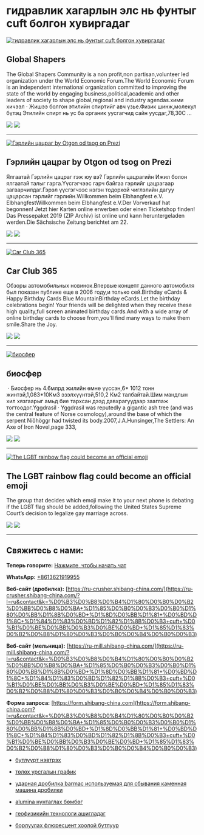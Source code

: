 # гидравлик хагарлын элс нь фунтыг cuft болгон хувиргадаг

<a href="https://swt.shibang-china.com/?l=ru&img&k=%D0%B3%D0%B8%D0%B4%D1%80%D0%B0%D0%B2%D0%BB%D0%B8%D0%BA+%D1%85%D0%B0%D0%B3%D0%B0%D1%80%D0%BB%D1%8B%D0%BD+%D1%8D%D0%BB%D1%81+%D0%BD%D1%8C+%D1%84%D1%83%D0%BD%D1%82%D1%8B%D0%B3+cuft+%D0%B1%D0%BE%D0%BB%D0%B3%D0%BE%D0%BD+%D1%85%D1%83%D0%B2%D0%B8%D1%80%D0%B3%D0%B0%D0%B4%D0%B0%D0%B3" target="_blank">![гидравлик хагарлын элс нь фунтыг cuft болгон хувиргадаг](http://static.shibang-china.com/all-800x300/734.jpg)</a>

## Global Shapers
The Global Shapers Community is a non profit,non partisan,volunteer led organization under the World Economic Forum.The World Economic Forum is an independent international organization committed to improving the state of the world by engaging business,political,academic and other leaders of society to shape global,regional and industry agendas.хими хичээл&nbsp;&#0183;&#32;Жишээ болгон этилийн спиртийг авч үзье.Физик шинж,молекул бүтэц Этилийн спирт нь ус ба органик уусгагчид сайн уусдаг,78,30С …


<a href="https://whatsapp.shibangsoft.com/WhatsApp.php" target="_blank" title="WhatsApp">![](http://static.shibang-china.com/icon/whatsapp.png)</a> <a href="https://swt.shibang-china.com/?l=ru&icon&k=%D0%B3%D0%B8%D0%B4%D1%80%D0%B0%D0%B2%D0%BB%D0%B8%D0%BA+%D1%85%D0%B0%D0%B3%D0%B0%D1%80%D0%BB%D1%8B%D0%BD+%D1%8D%D0%BB%D1%81+%D0%BD%D1%8C+%D1%84%D1%83%D0%BD%D1%82%D1%8B%D0%B3+cuft+%D0%B1%D0%BE%D0%BB%D0%B3%D0%BE%D0%BD+%D1%85%D1%83%D0%B2%D0%B8%D1%80%D0%B3%D0%B0%D0%B4%D0%B0%D0%B3" target="_blank">![](http://static.shibang-china.com/icon/chat-ru.png)</a>

---

<a href="https://swt.shibang-china.com/?l=ru&img&k=%D0%B3%D0%B8%D0%B4%D1%80%D0%B0%D0%B2%D0%BB%D0%B8%D0%BA+%D1%85%D0%B0%D0%B3%D0%B0%D1%80%D0%BB%D1%8B%D0%BD+%D1%8D%D0%BB%D1%81+%D0%BD%D1%8C+%D1%84%D1%83%D0%BD%D1%82%D1%8B%D0%B3+cuft+%D0%B1%D0%BE%D0%BB%D0%B3%D0%BE%D0%BD+%D1%85%D1%83%D0%B2%D0%B8%D1%80%D0%B3%D0%B0%D0%B4%D0%B0%D0%B3" target="_blank">![Гэрлийн цацраг by Otgon od tsog on Prezi](http://static.shibang-china.com/all-800x300/252.jpg)</a>

## Гэрлийн цацраг by Otgon od tsog on Prezi
Ялгаатай Гэрлийн цацраг гэж юу вэ? Гэрлийн цацрагийн Ижил болон ялгаатай талыг гарга.Үүсгэгчээс гарч байгаа гэрлийг цацрагаар загварчилдаг.Гэрэл үүсгэгчээс нэгэн тодорхой чиглэлийн дагуу цацарсан гэрлийг гэрлийн.Willkommen beim Elbhangfest e.V. ElbhangfestWillkommen beim Elbhangfest e.V.Der Vorverkauf hat begonnen! Jetzt hier Karten online erwerben oder einen Ticketshop finden! Das Pressepaket 2019 (ZIP Archiv) ist online und kann heruntergeladen werden.Die S&#228;chsische Zeitung berichtet am 22.


<a href="https://whatsapp.shibangsoft.com/WhatsApp.php" target="_blank" title="WhatsApp">![](http://static.shibang-china.com/icon/whatsapp.png)</a> <a href="https://swt.shibang-china.com/?l=ru&icon&k=%D0%B3%D0%B8%D0%B4%D1%80%D0%B0%D0%B2%D0%BB%D0%B8%D0%BA+%D1%85%D0%B0%D0%B3%D0%B0%D1%80%D0%BB%D1%8B%D0%BD+%D1%8D%D0%BB%D1%81+%D0%BD%D1%8C+%D1%84%D1%83%D0%BD%D1%82%D1%8B%D0%B3+cuft+%D0%B1%D0%BE%D0%BB%D0%B3%D0%BE%D0%BD+%D1%85%D1%83%D0%B2%D0%B8%D1%80%D0%B3%D0%B0%D0%B4%D0%B0%D0%B3" target="_blank">![](http://static.shibang-china.com/icon/chat-ru.png)</a>

---

<a href="https://swt.shibang-china.com/?l=ru&img&k=%D0%B3%D0%B8%D0%B4%D1%80%D0%B0%D0%B2%D0%BB%D0%B8%D0%BA+%D1%85%D0%B0%D0%B3%D0%B0%D1%80%D0%BB%D1%8B%D0%BD+%D1%8D%D0%BB%D1%81+%D0%BD%D1%8C+%D1%84%D1%83%D0%BD%D1%82%D1%8B%D0%B3+cuft+%D0%B1%D0%BE%D0%BB%D0%B3%D0%BE%D0%BD+%D1%85%D1%83%D0%B2%D0%B8%D1%80%D0%B3%D0%B0%D0%B4%D0%B0%D0%B3" target="_blank">![Car Club 365](http://static.shibang-china.com/all-800x300/1251.jpg)</a>

## Car Club 365
Обзоры автомобильных новинок.Впервые концепт данного автомобиля был показан публике еще в 2006 году,и только сей.Birthday eCards &amp; Happy Birthday Cards Blue MountainBirthday eCards.Let the birthday celebrations begin! Your friends will be delighted when they receive these high quality,full screen animated birthday cards.And with a wide array of online birthday cards to choose from,you'll find many ways to make them smile.Share the Joy.


<a href="https://whatsapp.shibangsoft.com/WhatsApp.php" target="_blank" title="WhatsApp">![](http://static.shibang-china.com/icon/whatsapp.png)</a> <a href="https://swt.shibang-china.com/?l=ru&icon&k=%D0%B3%D0%B8%D0%B4%D1%80%D0%B0%D0%B2%D0%BB%D0%B8%D0%BA+%D1%85%D0%B0%D0%B3%D0%B0%D1%80%D0%BB%D1%8B%D0%BD+%D1%8D%D0%BB%D1%81+%D0%BD%D1%8C+%D1%84%D1%83%D0%BD%D1%82%D1%8B%D0%B3+cuft+%D0%B1%D0%BE%D0%BB%D0%B3%D0%BE%D0%BD+%D1%85%D1%83%D0%B2%D0%B8%D1%80%D0%B3%D0%B0%D0%B4%D0%B0%D0%B3" target="_blank">![](http://static.shibang-china.com/icon/chat-ru.png)</a>

---

<a href="https://swt.shibang-china.com/?l=ru&img&k=%D0%B3%D0%B8%D0%B4%D1%80%D0%B0%D0%B2%D0%BB%D0%B8%D0%BA+%D1%85%D0%B0%D0%B3%D0%B0%D1%80%D0%BB%D1%8B%D0%BD+%D1%8D%D0%BB%D1%81+%D0%BD%D1%8C+%D1%84%D1%83%D0%BD%D1%82%D1%8B%D0%B3+cuft+%D0%B1%D0%BE%D0%BB%D0%B3%D0%BE%D0%BD+%D1%85%D1%83%D0%B2%D0%B8%D1%80%D0%B3%D0%B0%D0%B4%D0%B0%D0%B3" target="_blank">![биосфер](http://static.shibang-china.com/all-800x300/720.jpg)</a>

## биосфер
&nbsp;&#0183;&#32;Биосфер нь 4.6млрд жилийн өмнө үүссэн,6* 1012 тонн жинтэй,1,083*10Км3 эзэлхүүнтэй,510,2 Км2 талбайтай.Шим мандлын хил хязгаарыг амьд бие тархсан дээд давхрагуудаар зааглаж тогтоодог.Yggdrasil&nbsp;&#0183;&#32;Yggdrasil was reputedly a gigantic ash tree (and was the central feature of Norse cosmology),around the base of which the serpent N&#237;&#244;h&#246;ggr had twisted its body.2007,J.A.Hunsinger,The Settlers: An Axe of Iron Novel,page 333,


<a href="https://whatsapp.shibangsoft.com/WhatsApp.php" target="_blank" title="WhatsApp">![](http://static.shibang-china.com/icon/whatsapp.png)</a> <a href="https://swt.shibang-china.com/?l=ru&icon&k=%D0%B3%D0%B8%D0%B4%D1%80%D0%B0%D0%B2%D0%BB%D0%B8%D0%BA+%D1%85%D0%B0%D0%B3%D0%B0%D1%80%D0%BB%D1%8B%D0%BD+%D1%8D%D0%BB%D1%81+%D0%BD%D1%8C+%D1%84%D1%83%D0%BD%D1%82%D1%8B%D0%B3+cuft+%D0%B1%D0%BE%D0%BB%D0%B3%D0%BE%D0%BD+%D1%85%D1%83%D0%B2%D0%B8%D1%80%D0%B3%D0%B0%D0%B4%D0%B0%D0%B3" target="_blank">![](http://static.shibang-china.com/icon/chat-ru.png)</a>

---

<a href="https://swt.shibang-china.com/?l=ru&img&k=%D0%B3%D0%B8%D0%B4%D1%80%D0%B0%D0%B2%D0%BB%D0%B8%D0%BA+%D1%85%D0%B0%D0%B3%D0%B0%D1%80%D0%BB%D1%8B%D0%BD+%D1%8D%D0%BB%D1%81+%D0%BD%D1%8C+%D1%84%D1%83%D0%BD%D1%82%D1%8B%D0%B3+cuft+%D0%B1%D0%BE%D0%BB%D0%B3%D0%BE%D0%BD+%D1%85%D1%83%D0%B2%D0%B8%D1%80%D0%B3%D0%B0%D0%B4%D0%B0%D0%B3" target="_blank">![The LGBT rainbow flag could become an official emoji](http://static.shibang-china.com/all-800x300/1431.jpg)</a>

## The LGBT rainbow flag could become an official emoji
The group that decides which emoji make it to your next phone is debating if the LGBT flag should be added,following the United States Supreme Court’s decision to legalize gay marriage across.

<a href="https://whatsapp.shibangsoft.com/WhatsApp.php" target="_blank" title="WhatsApp">![](http://static.shibang-china.com/icon/whatsapp.png)</a> <a href="https://swt.shibang-china.com/?l=ru&icon&k=%D0%B3%D0%B8%D0%B4%D1%80%D0%B0%D0%B2%D0%BB%D0%B8%D0%BA+%D1%85%D0%B0%D0%B3%D0%B0%D1%80%D0%BB%D1%8B%D0%BD+%D1%8D%D0%BB%D1%81+%D0%BD%D1%8C+%D1%84%D1%83%D0%BD%D1%82%D1%8B%D0%B3+cuft+%D0%B1%D0%BE%D0%BB%D0%B3%D0%BE%D0%BD+%D1%85%D1%83%D0%B2%D0%B8%D1%80%D0%B3%D0%B0%D0%B4%D0%B0%D0%B3" target="_blank">![](http://static.shibang-china.com/icon/chat-ru.png)</a>

---
## Свяжитесь с нами:

**Теперь говорите:** [Нажмите, чтобы начать чат](https://swt.shibang-china.com?l=ru&contact&k=%D0%B3%D0%B8%D0%B4%D1%80%D0%B0%D0%B2%D0%BB%D0%B8%D0%BA+%D1%85%D0%B0%D0%B3%D0%B0%D1%80%D0%BB%D1%8B%D0%BD+%D1%8D%D0%BB%D1%81+%D0%BD%D1%8C+%D1%84%D1%83%D0%BD%D1%82%D1%8B%D0%B3+cuft+%D0%B1%D0%BE%D0%BB%D0%B3%D0%BE%D0%BD+%D1%85%D1%83%D0%B2%D0%B8%D1%80%D0%B3%D0%B0%D0%B4%D0%B0%D0%B3)

**WhatsApp:**  [+8613621919955](https://whatsapp.shibangsoft.com/WhatsApp.php)

**Веб-сайт (дробилка):** [https://ru-crusher.shibang-china.com/](https://ru-crusher.shibang-china.com/?l=ru&contact&k=%D0%B3%D0%B8%D0%B4%D1%80%D0%B0%D0%B2%D0%BB%D0%B8%D0%BA+%D1%85%D0%B0%D0%B3%D0%B0%D1%80%D0%BB%D1%8B%D0%BD+%D1%8D%D0%BB%D1%81+%D0%BD%D1%8C+%D1%84%D1%83%D0%BD%D1%82%D1%8B%D0%B3+cuft+%D0%B1%D0%BE%D0%BB%D0%B3%D0%BE%D0%BD+%D1%85%D1%83%D0%B2%D0%B8%D1%80%D0%B3%D0%B0%D0%B4%D0%B0%D0%B3)

**Веб-сайт (мельница):** [https://ru-mill.shibang-china.com/](https://ru-mill.shibang-china.com/?l=ru&contact&k=%D0%B3%D0%B8%D0%B4%D1%80%D0%B0%D0%B2%D0%BB%D0%B8%D0%BA+%D1%85%D0%B0%D0%B3%D0%B0%D1%80%D0%BB%D1%8B%D0%BD+%D1%8D%D0%BB%D1%81+%D0%BD%D1%8C+%D1%84%D1%83%D0%BD%D1%82%D1%8B%D0%B3+cuft+%D0%B1%D0%BE%D0%BB%D0%B3%D0%BE%D0%BD+%D1%85%D1%83%D0%B2%D0%B8%D1%80%D0%B3%D0%B0%D0%B4%D0%B0%D0%B3)

**Форма запроса:** [https://form.shibang-china.com](https://form.shibang-china.com?l=ru&contact&k=%D0%B3%D0%B8%D0%B4%D1%80%D0%B0%D0%B2%D0%BB%D0%B8%D0%BA+%D1%85%D0%B0%D0%B3%D0%B0%D1%80%D0%BB%D1%8B%D0%BD+%D1%8D%D0%BB%D1%81+%D0%BD%D1%8C+%D1%84%D1%83%D0%BD%D1%82%D1%8B%D0%B3+cuft+%D0%B1%D0%BE%D0%BB%D0%B3%D0%BE%D0%BD+%D1%85%D1%83%D0%B2%D0%B8%D1%80%D0%B3%D0%B0%D0%B4%D0%B0%D0%B3)

* [бутлуурт нэвтрэх](../130/%D0%B1%D1%83%D1%82%D0%BB%D1%83%D1%83%D1%80%D1%82%20%D0%BD%D1%8D%D0%B2%D1%82%D1%80%D1%8D%D1%85.md)

* [төлөх урсгалын график](../127/%D1%82%D3%A9%D0%BB%D3%A9%D1%85%20%D1%83%D1%80%D1%81%D0%B3%D0%B0%D0%BB%D1%8B%D0%BD%20%D0%B3%D1%80%D0%B0%D1%84%D0%B8%D0%BA.md)

* [ударная дробилка barmac используемая для сбывания каменная машина дробилки](../130/%D1%83%D0%B4%D0%B0%D1%80%D0%BD%D0%B0%D1%8F%20%D0%B4%D1%80%D0%BE%D0%B1%D0%B8%D0%BB%D0%BA%D0%B0%20barmac%20%D0%B8%D1%81%D0%BF%D0%BE%D0%BB%D1%8C%D0%B7%D1%83%D0%B5%D0%BC%D0%B0%D1%8F%20%D0%B4%D0%BB%D1%8F%20%D1%81%D0%B1%D1%8B%D0%B2%D0%B0%D0%BD%D0%B8%D1%8F%20%D0%BA%D0%B0%D0%BC%D0%B5%D0%BD%D0%BD%D0%B0%D1%8F%20%D0%BC%D0%B0%D1%88%D0%B8%D0%BD%D0%B0%20%D0%B4%D1%80%D0%BE%D0%B1%D0%B8%D0%BB%D0%BA%D0%B8.md)

* [alumina нунтаглах бөмбөг](../126/alumina%20%D0%BD%D1%83%D0%BD%D1%82%D0%B0%D0%B3%D0%BB%D0%B0%D1%85%20%D0%B1%D3%A9%D0%BC%D0%B1%D3%A9%D0%B3.md)

* [геофизикийн технологи ашигладаг](../126/%D0%B3%D0%B5%D0%BE%D1%84%D0%B8%D0%B7%D0%B8%D0%BA%D0%B8%D0%B9%D0%BD%20%D1%82%D0%B5%D1%85%D0%BD%D0%BE%D0%BB%D0%BE%D0%B3%D0%B8%20%D0%B0%D1%88%D0%B8%D0%B3%D0%BB%D0%B0%D0%B4%D0%B0%D0%B3.md)

* [борлуулах флюресцент хоолой бутлуур](../126/%D0%B1%D0%BE%D1%80%D0%BB%D1%83%D1%83%D0%BB%D0%B0%D1%85%20%D1%84%D0%BB%D1%8E%D1%80%D0%B5%D1%81%D1%86%D0%B5%D0%BD%D1%82%20%D1%85%D0%BE%D0%BE%D0%BB%D0%BE%D0%B9%20%D0%B1%D1%83%D1%82%D0%BB%D1%83%D1%83%D1%80.md)